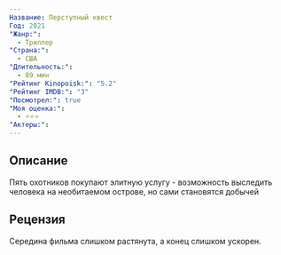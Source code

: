 ```yaml
---
Название: Перступный квест
Год: 2021
"Жанр:":
  - Триллер
"Страна:":
  - США
"Длительность:":
  - 89 мин
"Рейтинг Kinopoisk:": "5.2"
"Рейтинг IMDB:": "3"
"Посмотрел:": true
"Моя оценка:":
  - ⭐⭐⭐
"Актеры:":
---
```



## Описание
Пять охотников покупают элитную услугу - возможность выследить человека на необитаемом острове, но сами становятся добычей


## Рецензия
Середина фильма слишком растянута, а конец слишком ускорен. 
